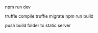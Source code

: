   npm run dev

  truffle compile
  truffle migrate
  npm run build

push build folder to static server